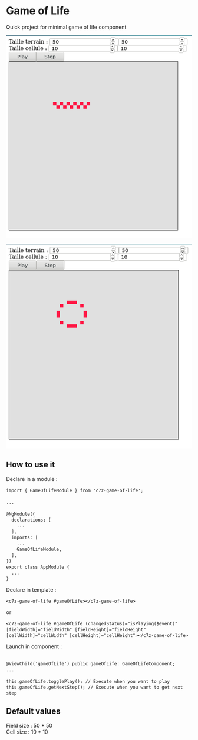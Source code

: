 # Game of Life

Quick project for minimal game of life component

![](01.png)

![](02.png)

## How to use it

Declare in a module :

```
import { GameOfLifeModule } from 'c7z-game-of-life';

...

@NgModule({
  declarations: [
    ...
  ],
  imports: [
    ...
    GameOfLifeModule,
  ],
})
export class AppModule {
  ...
}

```

Declare in template :

```
<c7z-game-of-life #gameOfLife></c7z-game-of-life>
```

or  

```
<c7z-game-of-life #gameOfLife (changedStatus)="isPlaying($event)" [fieldWidth]="fieldWidth" [fieldHeight]="fieldHeight" [cellWidth]="cellWidth" [cellHeight]="cellHeight"></c7z-game-of-life>
```

Launch in component :

```

@ViewChild('gameOfLife') public gameOfLife: GameOfLifeComponent;
...

this.gameOfLife.togglePlay(); // Execute when you want to play
this.gameOfLife.getNextStep(); // Execute when you want to get next step
```

## Default values

Field size : 50 * 50  
Cell size : 10 * 10
